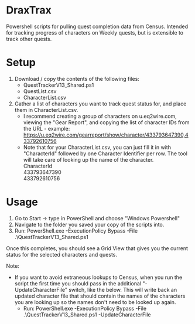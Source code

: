 # DraxTrax
Powershell scripts for pulling quest completion data from Census. Intended for tracking progress of characters on Weekly quests, but is extensible to track other quests.

# Setup
1. Download / copy the contents of the following files:
   * QuestTrackerV13_Shared.ps1
   * QuestList.csv
   * CharacterList.csv
2. Gather a list of characters you want to track quest status for, and place them in CharacterList.csv. 
   * I recommend creating a group of characters on u.eq2wire.com, viewing the "Gear Report", and copying the list of character IDs from the URL - example:
     https://u.eq2wire.com/gearreport/show/character/433793647390,433792610756
   * Note that for your CharacterList.csv, you can just fill it in with "CharacterId" followed by one Character Identifier per row. The tool will take care of looking up the name of the character.<br>
     CharacterId<br>
     433793647390<br>
     433792610756<br>

# Usage
1. Go to Start -> type in PowerShell and choose "Windows Powershell"
2. Navigate to the folder you saved your copy of the scripts into.
3. Run: PowerShell.exe -ExecutionPolicy Bypass -File .\QuestTrackerV13_Shared.ps1

Once this completes, you should see a Grid View that gives you the current status for the selected characters and quests.

Note:
* If you want to avoid extraneous lookups to Census, when you run the script the first time you should pass in the additional "-UpdateCharacterFile" switch, like the below. This will write back an updated character file that should contain the names of the characters you are looking up so the names don't need to be looked up again.
  * Run: PowerShell.exe -ExecutionPolicy Bypass -File .\QuestTrackerV13_Shared.ps1 -UpdateCharacterFile
  
